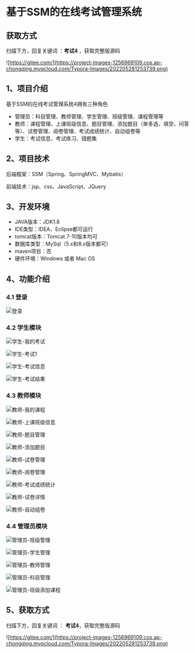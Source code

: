 # 基于SSM的在线考试管理系统

## 获取方式

扫描下方，回复关键词  ：**考试4** ，获取完整版源码

![https://gitee.com/](https://project-images-1256969109.cos.ap-chongqing.myqcloud.com/Typora-Images/202205281253739.png)

## 1、项目介绍

基于SSM的在线考试管理系统4拥有三种角色

- 管理员：科目管理、教师管理、学生管理、班级管理、课程管理等
- 教师：课程管理、上课班级信息、题目管理、添加题目（单多选、填空、问答等）、试卷管理、阅卷管理、考试成绩统计、自动组卷等
- 学生：考试信息、考试练习、错题集


## 2、项目技术

后端框架：SSM（Spring、SpringMVC、Mybatis）

前端技术：jsp、css、JavaScript、JQuery

## 3、开发环境

- JAVA版本：JDK1.8
- IDE类型：IDEA、Eclipse都可运行
- tomcat版本：Tomcat 7-10版本均可
- 数据库类型：MySql（5.x和8.x版本都可） 
- maven项目：否
- 硬件环境：Windows 或者 Mac OS


## 4、功能介绍

### 4.1 登录

![登录](https://project-images-1256969109.cos.ap-chongqing.myqcloud.com/Typora-Images/202208131640087.jpg)

### 4.2 学生模块

![学生-我的考试](https://project-images-1256969109.cos.ap-chongqing.myqcloud.com/Typora-Images/202208131641016.jpg)

![学生-考试1](https://project-images-1256969109.cos.ap-chongqing.myqcloud.com/Typora-Images/202208131641095.jpg)

![学生-考试信息](https://project-images-1256969109.cos.ap-chongqing.myqcloud.com/Typora-Images/202208131641585.jpg)

![学生-考试结果](https://project-images-1256969109.cos.ap-chongqing.myqcloud.com/Typora-Images/202208131641697.jpg)

### 4.3 教师模块

![教师-我的课程](https://project-images-1256969109.cos.ap-chongqing.myqcloud.com/Typora-Images/202208131641404.jpg)

![教师-上课班级信息](https://project-images-1256969109.cos.ap-chongqing.myqcloud.com/Typora-Images/202208131641086.jpg)

![教师-题目管理](https://project-images-1256969109.cos.ap-chongqing.myqcloud.com/Typora-Images/202208131641747.jpg)

![教师-添加题目](https://project-images-1256969109.cos.ap-chongqing.myqcloud.com/Typora-Images/202208131641894.jpg)

![教师-试卷管理](https://project-images-1256969109.cos.ap-chongqing.myqcloud.com/Typora-Images/202208131641831.jpg)

![教师-阅卷管理](https://project-images-1256969109.cos.ap-chongqing.myqcloud.com/Typora-Images/202208131641419.jpg)

![教师-考试成绩统计](https://project-images-1256969109.cos.ap-chongqing.myqcloud.com/Typora-Images/202208131641084.jpg)

![教师-试卷详情](https://project-images-1256969109.cos.ap-chongqing.myqcloud.com/Typora-Images/202208131641983.jpg)

![教师-自动组卷](https://project-images-1256969109.cos.ap-chongqing.myqcloud.com/Typora-Images/202208131641939.jpg)

### 4.4 管理员模块

![管理员-班级管理](https://project-images-1256969109.cos.ap-chongqing.myqcloud.com/Typora-Images/202208131642180.jpg)

![管理员-学生管理](https://project-images-1256969109.cos.ap-chongqing.myqcloud.com/Typora-Images/202208131642262.jpg)

![管理员-教师管理](https://project-images-1256969109.cos.ap-chongqing.myqcloud.com/Typora-Images/202208131642026.jpg)

![管理员-科目管理](https://project-images-1256969109.cos.ap-chongqing.myqcloud.com/Typora-Images/202208131642448.jpg)

![管理员-班级添加课程](https://project-images-1256969109.cos.ap-chongqing.myqcloud.com/Typora-Images/202208131642536.jpg)

## 5、获取方式

扫描下方，回复关键词  ： **考试4**，获取完整版源码



![https://gitee.com/](https://project-images-1256969109.cos.ap-chongqing.myqcloud.com/Typora-Images/202205281253739.png)

